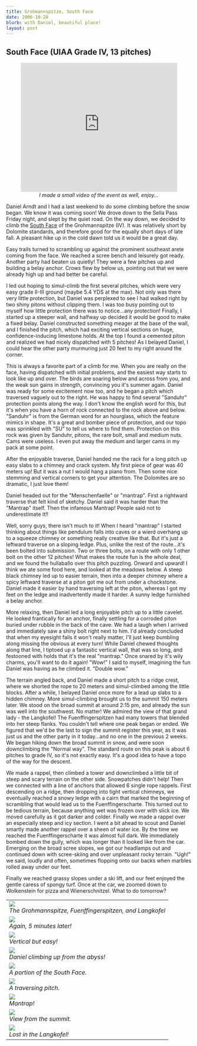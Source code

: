 ```yaml
---
title: Grohmannspitze, South Face
date: 2006-10-28
blurb: with Daniel, beautiful place!
layout: post
---
```


<h2>South Face (UIAA Grade IV, 13 pitches)</h2>

<center>
<object width="425" height="350"> <param name="movie" value="http://www.youtube.com/v/VIDK0twI9Ms"> </param> <embed src="http://www.youtube.com/v/VIDK0twI9Ms" type="application/x-shockwave-flash" width="425" height="350"> </embed> </object>
<br>
<i>I made a small video of the event as well, enjoy...</i>
</center>


Daniel Arndt and I had a last weekend to do some climbing before the snow began. We know it was coming soon! We drove down to the Sella Pass Friday night, and slept by the quiet road. On the way down, we decided to climb the <a href=http://www.summitpost.org/route/158774/dimai.html>South Face</a> of the Grohmannspitze (IV). It was relatively short by Dolomite standards, and therefore good for the equally short days of late fall. A pleasant hike up in the cold dawn told us it would be a great day.


Easy trails turned to scrambling up against the prominent southeast arete coming from the face. We reached a scree bench and leisurely got ready. Another party had beaten us quietly! They were a few pitches up and building a belay anchor. Crows flew by below us, pointing out that we were already high up and had better be careful.


I led out hoping to simul-climb the first several pitches, which were very easy grade II-III ground (maybe 5.4 YDS at the max). Not only was there very little protection, but Daniel was perplexed to see I had walked right by two shiny pitons without clipping them. I was too busy pointing out to myself how little protection there was to notice...any protection! Finally, I started up a steeper wall, and halfway up decided it would be good to make a fixed belay. Daniel constructed something meager at the base of the wall, and I finished the pitch, which had exciting vertical sections on huge, confidence-inducing limestone holds. At the top I found a cemented piton and realized we had nicely dispatched with 5 pitches! As I belayed Daniel, I could hear the other party murmuring just 20 feet to my right around the corner.


This is always a favorite part of a climb for me. When you are really on the face, having dispatched with initial problems, and the easiest way starts to look like up and over. The birds are soaring below and across from you, and the weak sun gains in strength, convincing you it's summer again. Daniel was ready for some excitement now too, and he began a pitch which traversed vaguely out to the right. He was happy to find several "Sanduhr" protection points along the way. I don't know the english word for this, but it's when you have a horn of rock connected to the rock above and below. "Sanduhr" is from the German word for an hourglass, which the feature mimics in shape. It's a great and bomber piece of protection, and our topo was sprinkled with "SU" to tell us where to find them. Protection on this rock was given by Sanduhr, pitons, the rare bolt, small and medium nuts. Cams were useless. I even put away the medium and larger cams in my pack at some point.


After the enjoyable traverse, Daniel handed me the rack for a long pitch up easy slabs to a chimney and crack system. My first piece of gear was 40 meters up! But it was a nut I would hang a piano from. Then some nice stemming and vertical corners to get your attention. The Dolomites are so dramatic, I just love them!


Daniel headed out for the "Menschenfaelle" or "mantrap". First a rightward traverse that felt kind of sketchy. Daniel said it was harder than the "Mantrap" itself. Then the infamous Mantrap! People said not to underestimate it!! 


Well, sorry guys, there isn't much to it! When I heard "mantrap" I started thinking about things like pendulum falls into caves or a wierd overhang up to a squeeze chimney or something really creative like that. But it's just a leftward traverse on a sloping ledge. Plus, unlike the rest of the route...it's been bolted into submission. Two or three bolts, on a route with only 1 other bolt on the other 12 pitches! What makes the route fun is the whole deal, and we found the hullaballo over this pitch puzzling.
Onward and upward! I think we ate some food here, and looked at the meadows below. A steep black chimney led up to easier terrain, then into a deeper chimney where a spicy leftward traverse at a piton got me out from under a chockstone. Daniel made it easier by hand traversing left at the piton, whereas I got my feet on the ledge and inadvertently made it harder. A sunny ledge furnished a belay anchor.


More relaxing, then Daniel led a long enjoyable pitch up to a little cavelet. He looked frantically for an anchor, finally settling for a corroded piton buried under rubble in the back of the cave. We had a laugh when I arrived and immediately saw a shiny bolt right next to him. I'd already concluded that when my eyesight fails it won't really matter, I'll just keep bumbling along missing the obvious at every turn! While Daniel chewed thoughts along that line, I tiptoed up a fantastic vertical wall, that was so long, and festooned with holds that it's the real "mantrap." Once snared by it's wily charms, you'll want to do it again! "Wow!" I said to myself, imagining the fun Daniel was having as he climbed it. "Double wow."


The terrain angled back, and Daniel made a short pitch to a ridge crest, where we shorted the rope to 20 meters and simul-climbed among the little blocks. After a while, I belayed Daniel once more for a lead up slabs to a hidden chimney. More simul-climbing brought us to the summit 150 meters later. We stood on the broad summit at around 2:15 pm, and already the sun was well into the southwest. No matter! We admired the view of that grand lady - the Langkofel! The Fuenffingerspitzen had many towers that blended into her steep flanks. You couldn't tell where one peak began or ended. We figured that we'd be the last to sign the summit register this year, as it was just us and the other party in it today...and no one in the previous 2 weeks. We began hiking down the broad summit in snow, and were soon downclimbing the "Normal way". The standard route on this peak is about 6 pitches to grade IV, so it's not exactly easy. It's a good idea to have a topo of the way for the descent.


We made a rappel, then climbed a tower and downclimbed a little bit of steep and scary terrain on the other side. Snowpatches didn't help! Then we connected with a line of anchors that allowed 6 single rope rappels. First descending on a ridge, then dropping into tight vertical chimneys, we eventually reached a snowy ledge with a cairn that marked the beginning of scrambling that would lead us to the Fuenffingerscharte. This turned out to be tedious terrain, because anything wet was frozen over with slick ice. We moved carefully as it got darker and colder. Finally we made a rappel over an especially steep and icy section. I went a bit ahead to scout and Daniel smartly made another rappel over a sheen of water ice. By the time we reached the Fuenffingerscharte it was almost full dark. We immediately bombed down the gully, which was longer than it looked like from the car. Emerging on the broad scree slopes, we got our headlamps out and continued down with scree-skiing and over unpleasant rocky terrain. "Ugh!" we said, loudly and often, sometimes flopping onto our backs when marbles rolled away under our feet.


Finally we reached grassy slopes under a ski lift, and our feet enjoyed the gentle caress of spongy turf. Once at the car, we zoomed down to Wolkenstein for pizza and Wienerschnitzel. What to do tomorrow? 



<table>
<tr><td>
<a href="images/threetowers2.jpg"><img src="images/threetowers2.jpg"></a><br>
<i>The Grohmannspitze, Fuenffingerspitzen, and Langkofel</i>
</td></tr>
<tr><td>
<a href="images/threetowers.jpg"><img src="images/threetowers.jpg"></a><br>
<i>Again, 5 minutes later!</i>
</td></tr>
<tr><td>
<a href="images/agrohmanpitch.jpg"><img src="images/agrohmanpitch.jpg"></a><br>
<i>Vertical but easy!</i>
</td></tr>
<tr><td>
<a href="images/anicelook.jpg"><img src="images/anicelook.jpg"></a><br>
<i>Daniel climbing up from the abyss!</i>
</td></tr>
<tr><td>
<a href="images/grohmanface.jpg"><img src="images/grohmanface.jpg"></a><br>
<i>A portion of the South Face.</i>
</td></tr>
<tr><td>
<a href="images/michaelgrohmann.jpg"><img src="images/michaelgrohmann.jpg"></a><br>
<i>A traversing pitch.</i>
</td></tr>
<tr><td>
<a href="images/travdaniel.jpg"><img src="images/travdaniel.jpg"></a><br>
<i>Mantrap!</i>
</td></tr>
<tr><td>
<a href="images/topizboe.jpg"><img src="images/topizboe.jpg"></a><br>
<i>View from the summit.</i>
</td></tr>
<tr><td>
<a href="images/towardlangkofel.jpg"><img src="images/towardlangkofel.jpg"></a><br>
<i>Lost in the Langkofel!</i>
</td></tr>
</table>
